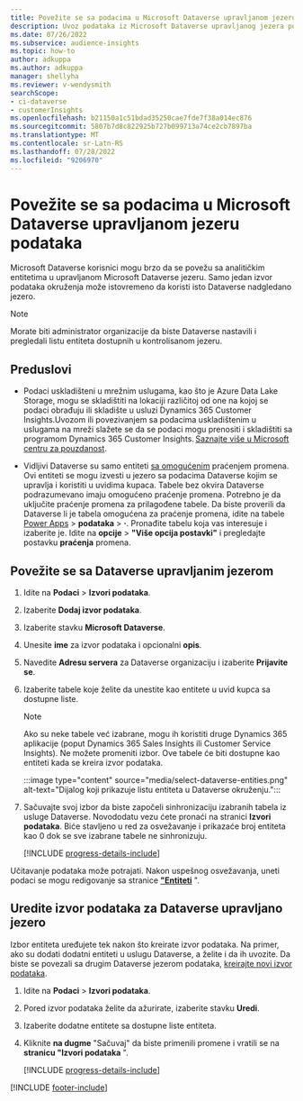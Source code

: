 ```yaml
---
title: Povežite se sa podacima u Microsoft Dataverse upravljanom jezeru podataka
description: Uvoz podataka iz Microsoft Dataverse upravljanog jezera podataka.
ms.date: 07/26/2022
ms.subservice: audience-insights
ms.topic: how-to
author: adkuppa
ms.author: adkuppa
manager: shellyha
ms.reviewer: v-wendysmith
searchScope:
- ci-dataverse
- customerInsights
ms.openlocfilehash: b21150a1c51bdad35250cae7fde7f38a014ec876
ms.sourcegitcommit: 5807b7d8c822925b727b099713a74ce2cb7897ba
ms.translationtype: MT
ms.contentlocale: sr-Latn-RS
ms.lasthandoff: 07/28/2022
ms.locfileid: "9206970"
---
```

# <a name="connect-to-data-in-a-microsoft-dataverse-managed-data-lake"></a>Povežite se sa podacima u Microsoft Dataverse upravljanom jezeru podataka

Microsoft Dataverse korisnici mogu brzo da se povežu sa analitičkim entitetima u upravljanom Microsoft Dataverse jezeru. Samo jedan izvor podataka okruženja može istovremeno da koristi isto Dataverse nadgledano jezero.

> [!NOTE]
> Morate biti administrator organizacije da biste Dataverse nastavili i pregledali listu entiteta dostupnih u kontrolisanom jezeru.

## <a name="prerequisites"></a>Preduslovi

- Podaci uskladišteni u mrežnim uslugama, kao što je Azure Data Lake Storage, mogu se skladištiti na lokaciji različitoj od one na kojoj se podaci obrađuju ili skladište u usluzi Dynamics 365 Customer Insights.Uvozom ili povezivanjem sa podacima uskladištenim u uslugama na mreži slažete se da se podaci mogu prenositi i skladištiti sa programom Dynamics 365 Customer Insights. [Saznajte više u Microsoft centru za pouzdanost](https://www.microsoft.com/trust-center).

- Vidljivi Dataverse su samo entiteti [sa omogućenim](/power-platform/admin/enable-change-tracking-control-data-synchronization) praćenjem promena. Ovi entiteti se mogu izvesti u jezero sa podacima Dataverse kojim se upravlja i koristiti u uvidima kupaca. Tabele bez okvira Dataverse podrazumevano imaju omogućeno praćenje promena. Potrebno je da uključite praćenje promena za prilagođene tabele. Da biste proverili da Dataverse li je tabela omogućena za praćenje promena, idite na tabele [Power Apps](https://make.powerapps.com) > **podataka** > **·**. Pronađite tabelu koja vas interesuje i izaberite je. Idite na **opcije** > **"Više opcija postavki"** i pregledajte postavku **praćenja** promena.

## <a name="connect-to-a-dataverse-managed-lake"></a>Povežite se sa Dataverse upravljanim jezerom

1. Idite na **Podaci** > **Izvori podataka**.

1. Izaberite **Dodaj izvor podataka**.

1. Izaberite stavku **Microsoft Dataverse**.

1. Unesite **ime** za izvor podataka i opcionalni **opis**.

1. Navedite **Adresu servera** za Dataverse organizaciju i izaberite **Prijavite se**.

1. Izaberite tabele koje želite da unestite kao entitete u uvid kupca sa dostupne liste.

   > [!NOTE]
   > Ako su neke tabele već izabrane, mogu ih koristiti druge Dynamics 365 aplikacije (poput Dynamics 365 Sales Insights ili Customer Service Insights). Ne možete promeniti izbor. Ove tabele će biti dostupne kao entiteti kada se kreira izvor podataka.

    :::image type="content" source="media/select-dataverse-entities.png" alt-text="Dijalog koji prikazuje listu entiteta u Dataverse okruženju.":::

1. Sačuvajte svoj izbor da biste započeli sinhronizaciju izabranih tabela iz usluge Dataverse. Novododatu vezu ćete pronaći na stranici **Izvori podataka**. Biće stavljeno u red za osvežavanje i prikazaće broj entiteta kao 0 dok se sve izabrane tabele ne sinhronizuju.

   [!INCLUDE [progress-details-include](includes/progress-details-pane.md)]

Učitavanje podataka može potrajati. Nakon uspešnog osvežavanja, uneti podaci se mogu redigovanje sa stranice [**"Entiteti**](entities.md) ".

## <a name="edit-a-dataverse-managed-lake-data-source"></a>Uredite izvor podataka za Dataverse upravljano jezero

Izbor entiteta uređujete tek nakon što kreirate izvor podataka. Na primer, ako su dodati dodatni entiteti u uslugu Dataverse, a želite i da ih uvozite.
Da biste se povezali sa drugim Dataverse jezerom podataka, [kreirajte novi izvor podataka](#connect-to-a-dataverse-managed-lake).

1. Idite na **Podaci** > **Izvori podataka**.

1. Pored izvor podataka želite da ažurirate, izaberite stavku **Uredi**.

1. Izaberite dodatne entitete sa dostupne liste entiteta.

1. Kliknite **na dugme** "Sačuvaj" da biste primenili promene i vratili se na **stranicu "Izvori podataka** ".

   [!INCLUDE [progress-details-include](includes/progress-details-pane.md)]

[!INCLUDE [footer-include](includes/footer-banner.md)]
